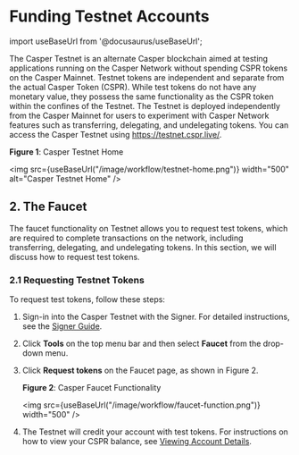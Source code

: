 # Funding Testnet Accounts

import useBaseUrl from '@docusaurus/useBaseUrl';

The Casper Testnet is an alternate Casper blockchain aimed at testing applications running on the Casper Network without spending CSPR tokens on the Casper Mainnet. Testnet tokens are independent and separate from the actual Casper Token (CSPR). While test tokens do not have any monetary value, they possess the same functionality as the CSPR token within the confines of the Testnet. The Testnet is deployed independently from the Casper Mainnet for users to experiment with Casper Network features such as transferring, delegating, and undelegating tokens. You can access the Casper Testnet using https://testnet.cspr.live/. 

**Figure 1**: Casper Testnet Home

<img src={useBaseUrl("/image/workflow/testnet-home.png")} width="500" alt="Casper Testnet Home" />

## 2. The Faucet

The faucet functionality on Testnet allows you to request test tokens, which are required to complete transactions on the network, including transferring, delegating, and undelegating tokens. In this section, we will discuss how to request test tokens.

### 2.1 Requesting Testnet Tokens 

To request test tokens, follow these steps:
1. Sign-in into the Casper Testnet with the Signer. For detailed instructions, see the [Signer Guide](signer-guide.md). 
2. Click **Tools** on the top menu bar and then select **Faucet** from the drop-down menu. 
3. Click **Request tokens** on the Faucet page, as shown in Figure 2. 

    **Figure 2**: Casper Faucet Functionality 

    <img src={useBaseUrl("/image/workflow/faucet-function.png")} width="500" />

4. The Testnet will credit your account with test tokens. For instructions on how to view your CSPR balance, see [Viewing Account Details](signer-guide#6-viewing-account-details).

